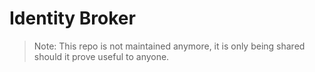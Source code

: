 # Identity Broker

> Note: This repo is not maintained anymore, it is only being shared should it prove useful to anyone.